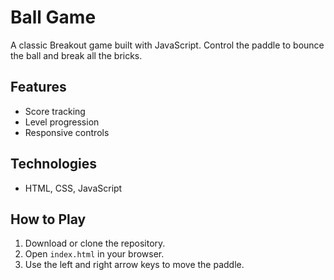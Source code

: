 # Ball Game

A classic Breakout game built with JavaScript. Control the paddle to bounce the ball and break all the bricks.

## Features
- Score tracking
- Level progression
- Responsive controls

## Technologies
- HTML, CSS, JavaScript

## How to Play
1. Download or clone the repository.
2. Open `index.html` in your browser.
3. Use the left and right arrow keys to move the paddle.
